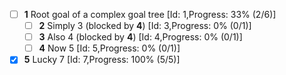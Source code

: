 * [ ] **1** Root goal of a complex goal tree [Id: 1,Progress: 33% (2/6)]
  * [ ] **2** Simply 3 (blocked by **4**) [Id: 3,Progress: 0% (0/1)]
  * [ ] **3** Also 4 (blocked by **4**) [Id: 4,Progress: 0% (0/1)]
  * [ ] **4** Now 5 [Id: 5,Progress: 0% (0/1)]
* [x] **5** Lucky 7 [Id: 7,Progress: 100% (5/5)]
